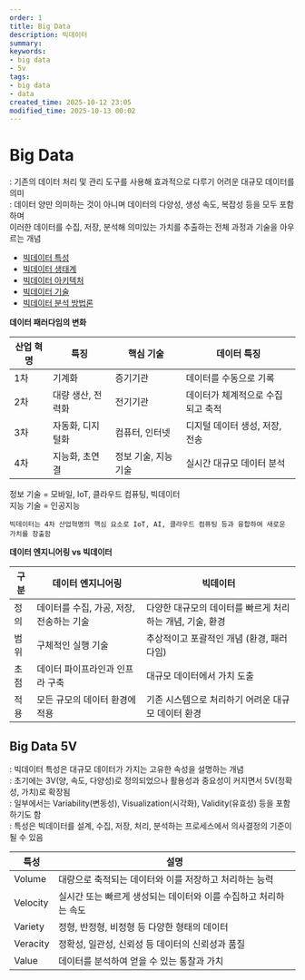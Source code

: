 ```yaml
---
order: 1
title: Big Data
description: 빅데이터
summary:
keywords:
- big data
- 5v
tags:
- big data
- data
created_time: 2025-10-12 23:05
modified_time: 2025-10-13 00:02
---
```


# Big Data
: 기존의 데이터 처리 및 관리 도구를 사용해 효과적으로 다루기 어려운 대규모 데이터를 의미  
: 데이터 양만 의미하는 것이 아니며 데이터의 다양성, 생성 속도, 복잡성 등을 모두 포함하며  
  이러한 데이터를 수집, 저장, 분석해 의미있는 가치를 추출하는 전체 과정과 기술을 아우르는 개념  

- [빅데이터 특성](#big-data-5v)
- [빅데이터 생태계](./big-data-ecosystem.md)
- [빅데이터 아키텍처](./big-data-architecture.md)
- [빅데이터 기술](./big-data-tech.md)
- [빅데이터 분석 방법론](./big-data-analytics.md)


**데이터 패러다임의 변화**

산업 혁명 | 특징 | 핵심 기술 | 데이터 특징
---|---|---|---
1차 | 기계화 | 증기기관 | 데이터를 수동으로 기록
2차 | 대량 생산, 전력화 | 전기기관 | 데이터가 체계적으로 수집되고 축적
3차 | 자동화, 디지털화 | 컴퓨터, 인터넷 | 디지털 데이터 생성, 저장, 전송
4차 | 지능화, 초연결 | 정보 기술, 지능 기술 | 실시간 대규모 데이터 분석

정보 기술 = 모바일, IoT, 클라우드 컴퓨팅, 빅데이터  
지능 기술 = 인공지능  

```
빅데이터는 4차 산업혁명의 핵심 요소로 IoT, AI, 클라우드 컴퓨팅 등과 융합하여 새로운 가치를 창출함
```


**데이터 엔지니어링 vs 빅데이터**

구분 | 데이터 엔지니어링 | 빅데이터
---|---|---
정의 | 데이터를 수집, 가공, 저장, 전송하는 기술 | 다양한 대규모의 데이터를 빠르게 처리하는 개념, 기술, 환경 
범위 | 구체적인 실행 기술 | 추상적이고 포괄적인 개념 (환경, 패러다임)
초점 | 데이터 파이프라인과 인프라 구축 | 대규모 데이터에서 가치 도출
적용 | 모든 규모의 데이터 환경에 적용 | 기존 시스템으로 처리하기 어려운 대규모 데이터 환경



## Big Data 5V
: 빅데이터 특성은 대규모 데이터가 가지는 고유한 속성을 설명하는 개념  
: 초기에는 3V(양, 속도, 다양성)로 정의되었으나 활용성과 중요성이 커지면서 5V(정확성, 가치)로 확장됨  
: 일부에서는 Variability(변동성), Visualization(시각화), Validity(유효성) 등을 포함하기도 함  
: 특성은 빅데이터를 설계, 수집, 저장, 처리, 분석하는 프로세스에서 의사결정의 기준이 될 수 있음  

특성 | 설명
---|---
Volume   | 대량으로 축적되는 데이터와 이를 저장하고 처리하는 능력
Velocity | 실시간 또는 빠르게 생성되는 데이터와 이를 수집하고 처리하는 속도
Variety  | 정형, 반정형, 비정형 등 다양한 형태의 데이터
Veracity | 정확성, 일관성, 신뢰성 등 데이터의 신뢰성과 품질
Value    | 데이터를 분석하여 얻을 수 있는 통찰과 가치